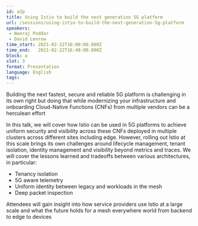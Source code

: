 ```yaml
---
id: a3p
title: Using Istio to build the next generation 5G platform
url: /sessions/using-istio-to-build-the-next-generation-5g-platform
speakers:
 - Neeraj Poddar
 - David Lenrow
time_start: 2021-02-22T16:00:00.000Z
time_end:   2021-02-22T16:40:00.000Z
block: a
slot: 3
format: Presentation
language: English
tags:
---
```


Building the next fastest, secure and reliable 5G platform is challenging in its own right but doing that while modernizing your infrastructure and onboarding Cloud-Native Functions (CNFs) from multiple vendors can be a herculean effort

In this talk, we will cover how Istio can be used in 5G platforms to achieve uniform security and visibility across these CNFs deployed in multiple clusters across different sites including edge. However, rolling out Istio at this scale brings its own challenges around lifecycle management, tenant isolation, identity management and visibility beyond metrics and traces. We will cover the lessons learned and tradeoffs between various architectures, in particular:

* Tenancy isolation
* 5G aware telemetry
* Uniform identity between legacy and workloads in the mesh
* Deep packet inspection

Attendees will gain insight into how service providers use Istio at a large scale and what the future holds for a mesh everywhere world from backend to edge to devices
